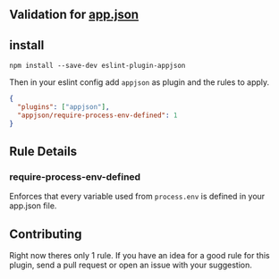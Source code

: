 Validation for [app.json](https://devcenter.heroku.com/articles/app-json-schema)
--- 

## install
`npm install --save-dev eslint-plugin-appjson`

Then in your eslint config add `appjson` as plugin and the rules to apply.

```json
{
  "plugins": ["appjson"],
  "appjson/require-process-env-defined": 1
}
```

## Rule Details
### require-process-env-defined
Enforces that every variable used from `process.env` is defined in your app.json file.


## Contributing
Right now theres only 1 rule. If you have an idea for a good rule for this plugin, send a pull request or open an issue with your suggestion.
